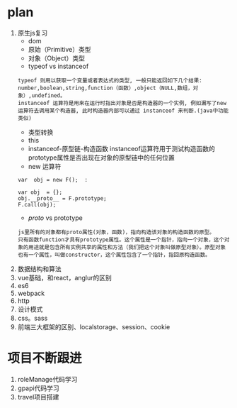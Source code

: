 <!--
 * @Description: 
 * @Author: dongshen
 * @Date: 2019-08-19 15:33:28
 * @LastEditors: dongshen
 * @LastEditTime: 2019-08-20 09:58:55
 -->
# plan
1. 原生js复习
    * dom
    *  原始（Primitive）类型
    * 对象（Object）类型
    -  typeof vs instanceof
    ```
    typeof 则用以获取一个变量或者表达式的类型, 一般只能返回如下几个结果:
    number,boolean,string,function（函数）,object（NULL,数组，对象）,undefined。
    instanceof 运算符是用来在运行时指出对象是否是构造器的一个实例, 例如漏写了new运算符去调用某个构造器, 此时构造器内部可以通过 instanceof 来判断.(java中功能类似)
    ```
    - 类型转换
    - this
    - instanceof-原型链-构造函数
        instanceof运算符用于测试构造函数的prototype属性是否出现在对象的原型链中的任何位置
    - new 运算符
    ```
    var  obj = new F();  :
    
    var obj  = {};
    obj.__proto__ = F.prototype;
    F.call(obj);
    ```
    - _proto_ vs prototype
    ```
    js里所有的对象都有proto属性(对象，函数)，指向构造该对象的构造函数的原型。
    只有函数function才具有prototype属性。这个属性是一个指针，指向一个对象，这个对象的用途就是包含所有实例共享的属性和方法（我们把这个对象叫做原型对象）。原型对象也有一个属性，叫做constructor，这个属性包含了一个指针，指回原构造函数。
    ```
2. 数据结构和算法
3. vue基础，和react，anglur的区别
4. es6
5. webpack
6. http
7. 设计模式
8. css。sass
9. 前端三大框架的区别、localstorage、session、cookie

# 项目不断跟进
1. roleManage代码学习
2. gpapi代码学习
3. travel项目搭建